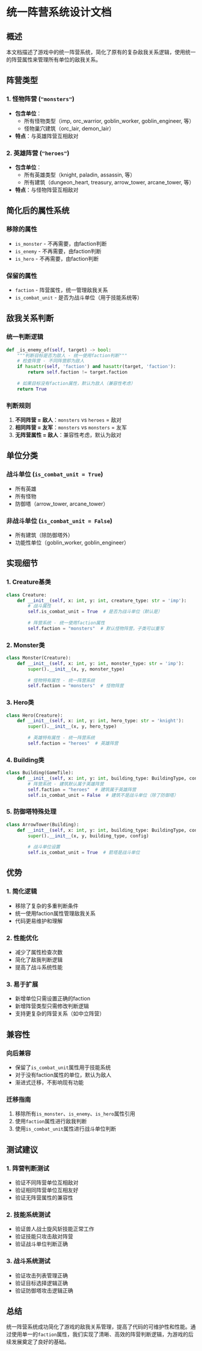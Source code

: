 # 统一阵营系统设计文档

## 概述

本文档描述了游戏中的统一阵营系统，简化了原有的复杂敌我关系逻辑，使用统一的阵营属性来管理所有单位的敌我关系。

## 阵营类型

### 1. 怪物阵营 (`"monsters"`)
- **包含单位**：
  - 所有怪物类型（imp, orc_warrior, goblin_worker, goblin_engineer, 等）
  - 怪物巢穴建筑（orc_lair, demon_lair）
- **特点**：与英雄阵营互相敌对

### 2. 英雄阵营 (`"heroes"`)
- **包含单位**：
  - 所有英雄类型（knight, paladin, assassin, 等）
  - 所有建筑（dungeon_heart, treasury, arrow_tower, arcane_tower, 等）
- **特点**：与怪物阵营互相敌对

## 简化后的属性系统

### 移除的属性
- `is_monster` - 不再需要，由faction判断
- `is_enemy` - 不再需要，由faction判断  
- `is_hero` - 不再需要，由faction判断

### 保留的属性
- `faction` - 阵营属性，统一管理敌我关系
- `is_combat_unit` - 是否为战斗单位（用于技能系统等）

## 敌我关系判断

### 统一判断逻辑
```python
def _is_enemy_of(self, target) -> bool:
    """判断目标是否为敌人 - 统一使用faction判断"""
    # 检查阵营 - 不同阵营即为敌人
    if hasattr(self, 'faction') and hasattr(target, 'faction'):
        return self.faction != target.faction
    
    # 如果目标没有faction属性，默认为敌人（兼容性考虑）
    return True
```

### 判断规则
1. **不同阵营 = 敌人**：`monsters` vs `heroes` = 敌对
2. **相同阵营 = 友军**：`monsters` vs `monsters` = 友军
3. **无阵营属性 = 敌人**：兼容性考虑，默认为敌对

## 单位分类

### 战斗单位 (`is_combat_unit = True`)
- 所有英雄
- 所有怪物
- 防御塔（arrow_tower, arcane_tower）

### 非战斗单位 (`is_combat_unit = False`)
- 所有建筑（除防御塔外）
- 功能性单位（goblin_worker, goblin_engineer）

## 实现细节

### 1. Creature基类
```python
class Creature:
    def __init__(self, x: int, y: int, creature_type: str = 'imp'):
        # 战斗属性
        self.is_combat_unit = True  # 是否为战斗单位（默认是）
        
        # 阵营系统 - 统一使用faction属性
        self.faction = "monsters"  # 默认怪物阵营，子类可以重写
```

### 2. Monster类
```python
class Monster(Creature):
    def __init__(self, x: int, y: int, monster_type: str = 'imp'):
        super().__init__(x, y, monster_type)
        
        # 怪物特有属性 - 统一阵营系统
        self.faction = "monsters"  # 怪物阵营
```

### 3. Hero类
```python
class Hero(Creature):
    def __init__(self, x: int, y: int, hero_type: str = 'knight'):
        super().__init__(x, y, hero_type)
        
        # 英雄特有属性 - 统一阵营系统
        self.faction = "heroes"  # 英雄阵营
```

### 4. Building类
```python
class Building(GameTile):
    def __init__(self, x: int, y: int, building_type: BuildingType, config: BuildingConfig):
        # 阵营系统 - 建筑默认属于英雄阵营
        self.faction = "heroes"  # 建筑属于英雄阵营
        self.is_combat_unit = False  # 建筑不是战斗单位（除了防御塔）
```

### 5. 防御塔特殊处理
```python
class ArrowTower(Building):
    def __init__(self, x: int, y: int, building_type: BuildingType, config: BuildingConfig):
        super().__init__(x, y, building_type, config)
        
        # 战斗单位设置
        self.is_combat_unit = True  # 箭塔是战斗单位
```

## 优势

### 1. 简化逻辑
- 移除了复杂的多重判断条件
- 统一使用faction属性管理敌我关系
- 代码更易维护和理解

### 2. 性能优化
- 减少了属性检查次数
- 简化了敌我判断逻辑
- 提高了战斗系统性能

### 3. 易于扩展
- 新增单位只需设置正确的faction
- 新增阵营类型只需修改判断逻辑
- 支持更复杂的阵营关系（如中立阵营）

## 兼容性

### 向后兼容
- 保留了`is_combat_unit`属性用于技能系统
- 对于没有faction属性的单位，默认为敌人
- 渐进式迁移，不影响现有功能

### 迁移指南
1. 移除所有`is_monster`、`is_enemy`、`is_hero`属性引用
2. 使用`faction`属性进行敌我判断
3. 使用`is_combat_unit`属性进行战斗单位判断

## 测试建议

### 1. 阵营判断测试
- 验证不同阵营单位互相敌对
- 验证相同阵营单位互相友好
- 验证无阵营属性的兼容性

### 2. 技能系统测试
- 验证兽人战士旋风斩技能正常工作
- 验证技能只攻击敌对阵营
- 验证战斗单位判断正确

### 3. 战斗系统测试
- 验证攻击列表管理正确
- 验证目标选择逻辑正确
- 验证防御塔攻击逻辑正确

## 总结

统一阵营系统成功简化了游戏的敌我关系管理，提高了代码的可维护性和性能。通过使用单一的`faction`属性，我们实现了清晰、高效的阵营判断逻辑，为游戏的后续发展奠定了良好的基础。
